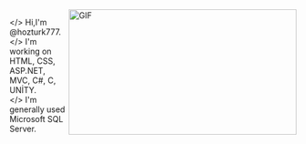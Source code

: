 <img align="right" alt="GIF" src="https://github.com/abhisheknaiidu/abhisheknaiidu/blob/master/code.gif?raw=true" width="400" height="220" />

</>   Hi,I'm @hozturk777.<br />
</>   I'm working on HTML, CSS, ASP.NET, MVC, C#, C, UNİTY.<br />
</>   I'm generally used Microsoft SQL Server.<br />



